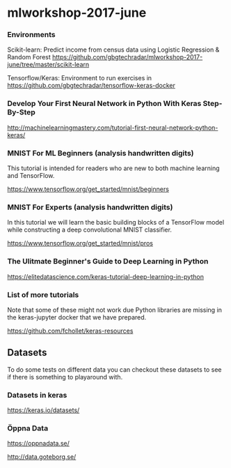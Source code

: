 # mlworkshop-2017-june


### Environments

Scikit-learn: Predict income from census data using Logistic Regression & Random Forest
https://github.com/gbgtechradar/mlworkshop-2017-june/tree/master/scikit-learn

Tensorflow/Keras: Environment to run exercises in
https://github.com/gbgtechradar/tensorflow-keras-docker

### Develop Your First Neural Network in Python With Keras Step-By-Step

http://machinelearningmastery.com/tutorial-first-neural-network-python-keras/

### MNIST For ML Beginners (analysis handwritten digits)

This tutorial is intended for readers who are new to both machine learning and TensorFlow. 

https://www.tensorflow.org/get_started/mnist/beginners

### MNIST For Experts (analysis handwritten digits)

In this tutorial we will learn the basic building blocks of a TensorFlow model while constructing a deep convolutional MNIST classifier.

https://www.tensorflow.org/get_started/mnist/pros

### The Ulitmate Beginner's Guide to Deep Learning in Python

https://elitedatascience.com/keras-tutorial-deep-learning-in-python

### List of more tutorials

Note that some of these might not work due Python libraries are missing in the keras-jupyter docker that we have prepared.

https://github.com/fchollet/keras-resources

## Datasets

To do some tests on different data you can checkout these datasets to see if there is something to playaround with.

### Datasets in keras

https://keras.io/datasets/

### Öppna Data
https://oppnadata.se/

http://data.goteborg.se/





